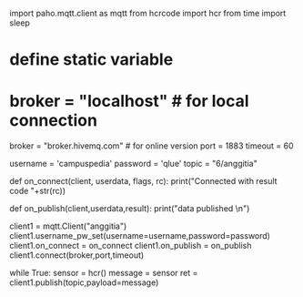 import paho.mqtt.client as mqtt
from hcrcode import hcr
from time import sleep 

# define static variable
# broker = "localhost" # for local connection
broker = "broker.hivemq.com"  # for online version
port = 1883
timeout = 60

username = 'campuspedia'
password = 'qlue'
topic = "6/anggitia"

def on_connect(client, userdata, flags, rc):
    print("Connected with result code "+str(rc))
 
def on_publish(client,userdata,result):
	print("data published \n")
	


client1 = mqtt.Client("anggitia")
client1.username_pw_set(username=username,password=password)
client1.on_connect = on_connect
client1.on_publish = on_publish
client1.connect(broker,port,timeout)


while True:
	sensor = hcr()
	message = sensor
	ret = client1.publish(topic,payload=message)